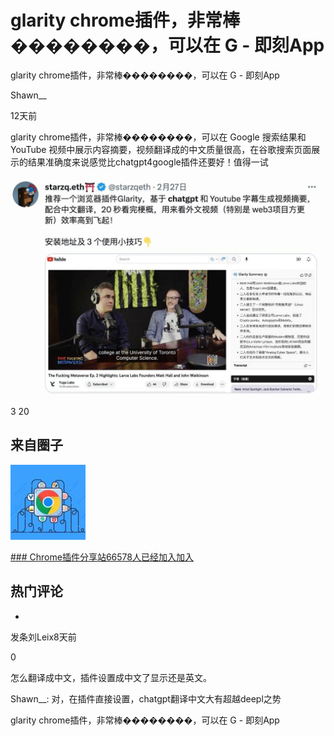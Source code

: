 # glarity chrome插件，非常棒��������，可以在 G - 即刻App
glarity chrome插件，非常棒��������，可以在 G - 即刻App



Shawn\_\_

12天前

glarity chrome插件，非常棒��������，可以在 Google 搜索结果和 YouTube 视频中展示内容摘要，视频翻译成的中文质量很高，在谷歌搜索页面展示的结果准确度来说感觉比chatgpt4google插件还要好！值得一试

![image](images/FlshO1H55Ginlq5NBtYBQ747UkPdv3.jpg)

3 20

## 来自圈子


![image](images/FgB7B-jPt1y4TAXmvK9bX81RTz9a.jpg)

[\### Chrome插件分享站66578人已经加入加入](https://m.okjike.com/topics/5720a2b25f0ba71200ff8a0e)

## 热门评论
* 

发条刘Leix8天前

0

怎么翻译成中文，插件设置成中文了显示还是英文。

Shawn\_\_: 对，在插件直接设置，chatgpt翻译中文大有超越deepl之势

glarity chrome插件，非常棒��������，可以在 G - 即刻App